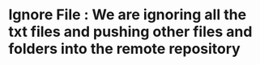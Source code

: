 # Ignore File : We are ignoring all the txt files and pushing other files and folders into the remote repository
